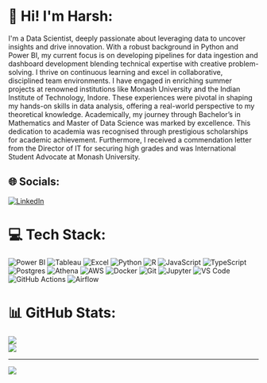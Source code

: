 # 💫 Hi! I'm Harsh:
I'm a Data Scientist, deeply passionate about leveraging data to uncover insights and drive innovation. With a robust background in Python and Power BI, my current focus is on developing pipelines for data ingestion and dashboard development blending technical expertise with creative problem-solving.
I thrive on continuous learning and excel in collaborative, disciplined team environments. I have engaged in enriching summer projects at renowned institutions like Monash University and the Indian Institute of Technology, Indore. These experiences were pivotal in shaping my hands-on skills in data analysis, offering a real-world perspective to my theoretical knowledge.
Academically, my journey through Bachelor’s in Mathematics and Master of Data Science was marked by excellence. This dedication to academia was recognised through prestigious scholarships for academic achievement. Furthermore, I received a commendation letter from the Director of IT for securing high grades and was International Student Advocate at Monash University.

## 🌐 Socials:
[![LinkedIn](https://img.shields.io/badge/LinkedIn-%230077B5.svg?logo=linkedin&logoColor=white)](https://www.linkedin.com/in/harshjoshi2000/) 

# 💻 Tech Stack:
![Power BI](https://img.shields.io/badge/Power%20BI-F2C811?style=for-the-badge&logo=powerbi&logoColor=black)
![Tableau](https://img.shields.io/badge/Tableau-E97627?style=for-the-badge&logo=Tableau&logoColor=white) 
![Excel](https://img.shields.io/badge/Microsoft_Excel-217346?style=for-the-badge&logo=microsoft-excel&logoColor=white) 
![Python](https://img.shields.io/badge/python-3670A0?style=for-the-badge&logo=python&logoColor=ffdd54) 
![R](https://img.shields.io/badge/r-%23276DC3.svg?style=for-the-badge&logo=r&logoColor=white) 
![JavaScript](https://img.shields.io/badge/javascript-%23323330.svg?style=for-the-badge&logo=javascript&logoColor=%23F7DF1E) 
![TypeScript](https://img.shields.io/badge/typescript-%23007ACC.svg?style=for-the-badge&logo=typescript&logoColor=white) 
![Postgres](https://img.shields.io/badge/postgres-%23316192.svg?style=for-the-badge&logo=postgresql&logoColor=white) 
![Athena](https://img.shields.io/badge/Amazon%20Athena-232F3E?style=for-the-badge&logo=amazon-aws&logoColor=FF9900)
![AWS](https://img.shields.io/badge/AWS-FF9900?style=for-the-badge&logo=amazon-aws&logoColor=white) 
![Docker](https://img.shields.io/badge/docker-%230db7ed.svg?style=for-the-badge&logo=docker&logoColor=white) 
![Git](https://img.shields.io/badge/git-%23F05033.svg?style=for-the-badge&logo=git&logoColor=white) 
![Jupyter](https://img.shields.io/badge/Jupyter-F37626.svg?style=for-the-badge&logo=Jupyter&logoColor=white) 
![VS Code](https://img.shields.io/badge/VSCode-0078d7.svg?style=for-the-badge&logo=visual-studio-code&logoColor=white) 
![GitHub Actions](https://img.shields.io/badge/github%20actions-2088FF?style=for-the-badge&logo=github-actions&logoColor=white)
![Airflow](https://img.shields.io/badge/Apache%20Airflow-017CEE?style=for-the-badge&logo=Apache%20Airflow&logoColor=white)

# 📊 GitHub Stats:
![](https://github-readme-stats.vercel.app/api?username=haarshjoshi&theme=tokyonight&hide_border=false&include_all_commits=true&count_private=true)<br/>
![](https://github-readme-streak-stats.herokuapp.com/?user=haarshjoshi&theme=tokyonight&hide_border=false)<br/>

---
[![](https://visitcount.itsvg.in/api?id=haarshjoshi&icon=0&color=0)](https://visitcount.itsvg.in)

<!-- Proudly created with GPRM ( https://gprm.itsvg.in ) -->
